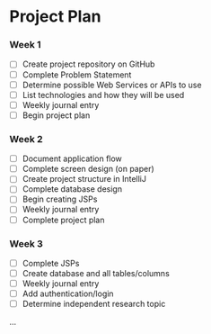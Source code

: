 # Project Plan

### Week 1
-[ ] Create project repository on GitHub
-[ ] Complete Problem Statement
-[ ] Determine possible Web Services or APIs to use
-[ ] List technologies and how they will be used
-[ ] Weekly journal entry
-[ ] Begin project plan

### Week 2
-[ ] Document application flow
-[ ] Complete screen design (on paper)
-[ ] Create project structure in IntelliJ
-[ ] Complete database design
-[ ] Begin creating JSPs
-[ ] Weekly journal entry
-[ ] Complete project plan

### Week 3
-[ ] Complete JSPs
-[ ] Create database and all tables/columns
-[ ] Weekly journal entry
-[ ] Add authentication/login
-[ ] Determine independent research topic

...




